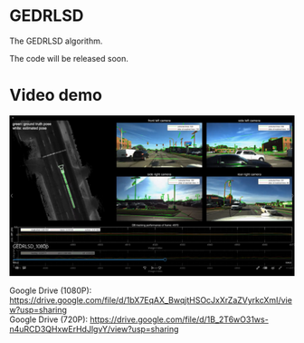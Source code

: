 # GEDRLSD
The GEDRLSD algorithm.

The code will be released soon.

# Video demo

![](https://github.com/roylin1229/GEDRLSD/blob/main/img.png)  

Google Drive (1080P): https://drive.google.com/file/d/1bX7EqAX_BwqjtHSOcJxXrZaZVyrkcXmI/view?usp=sharing    
Google Drive (720P): https://drive.google.com/file/d/1B_2T6wO31ws-n4uRCD3QHxwErHdJlgvY/view?usp=sharing  
